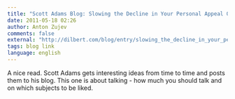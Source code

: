 ```yaml
---
title: "Scott Adams Blog: Slowing the Decline in Your Personal Appeal 05/18/2011"
date: 2011-05-18 02:26
author: Anton Zujev
comments: false
external: "http://dilbert.com/blog/entry/slowing_the_decline_in_your_personal_appeal/"
tags: blog link
language: english
---
```


A nice read. Scott Adams gets interesting ideas from time to time and posts them to his blog. This one is about talking - how much you should talk and on which subjects to be liked.
